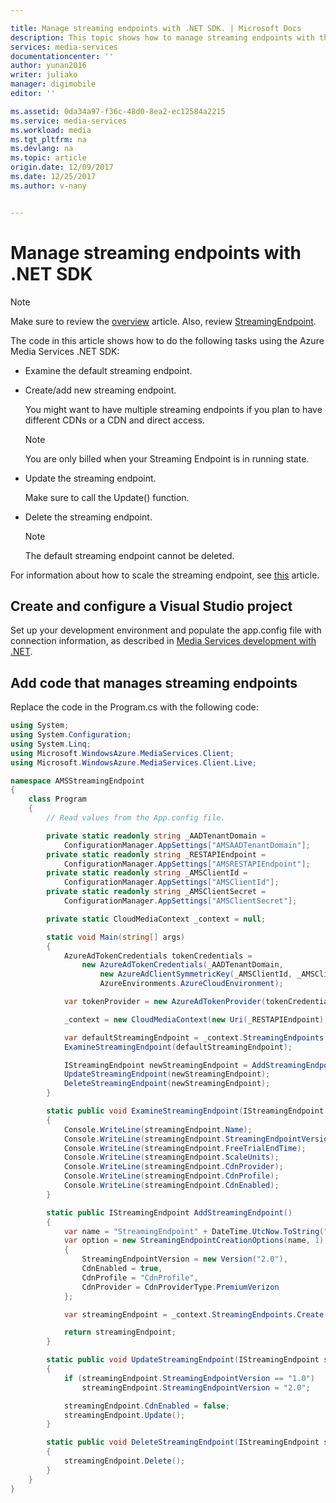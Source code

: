 ```yaml
---

title: Manage streaming endpoints with .NET SDK. | Microsoft Docs
description: This topic shows how to manage streaming endpoints with the Azure portal.
services: media-services
documentationcenter: ''
author: yunan2016
writer: juliako
manager: digimobile
editor: ''

ms.assetid: 0da34a97-f36c-48d0-8ea2-ec12584a2215
ms.service: media-services
ms.workload: media
ms.tgt_pltfrm: na
ms.devlang: na
ms.topic: article
origin.date: 12/09/2017
ms.date: 12/25/2017
ms.author: v-nany


---
```


# Manage streaming endpoints with .NET SDK

>[!NOTE]
>Make sure to review the [overview](media-services-streaming-endpoints-overview.md) article. Also, review [StreamingEndpoint](https://docs.microsoft.com/rest/api/media/operations/streamingendpoint).

The code in this article shows how to do the following tasks using the Azure Media Services .NET SDK:

- Examine the default streaming endpoint.
- Create/add new streaming endpoint.

	You might want to have multiple streaming endpoints if you plan to have different CDNs or a CDN and direct access.

	> [!NOTE]
	> You are only billed when your Streaming Endpoint is in running state.
	
- Update the streaming endpoint.
	
	Make sure to call the Update() function.

- Delete the streaming endpoint.

	>[!NOTE]
	>The default streaming endpoint cannot be deleted.

For information about how to scale the streaming endpoint, see [this](media-services-portal-scale-streaming-endpoints.md) article.

## Create and configure a Visual Studio project

Set up your development environment and populate the app.config file with connection information, as described in [Media Services development with .NET](media-services-dotnet-how-to-use.md). 

## Add code that manages streaming endpoints
	
Replace the code in the Program.cs with the following code:

```csharp
using System;
using System.Configuration;
using System.Linq;
using Microsoft.WindowsAzure.MediaServices.Client;
using Microsoft.WindowsAzure.MediaServices.Client.Live;

namespace AMSStreamingEndpoint
{
    class Program
    {
        // Read values from the App.config file.

        private static readonly string _AADTenantDomain =
            ConfigurationManager.AppSettings["AMSAADTenantDomain"];
        private static readonly string _RESTAPIEndpoint =
            ConfigurationManager.AppSettings["AMSRESTAPIEndpoint"];
        private static readonly string _AMSClientId =
            ConfigurationManager.AppSettings["AMSClientId"];
        private static readonly string _AMSClientSecret =
            ConfigurationManager.AppSettings["AMSClientSecret"];

        private static CloudMediaContext _context = null;

        static void Main(string[] args)
        {
            AzureAdTokenCredentials tokenCredentials =
                new AzureAdTokenCredentials(_AADTenantDomain,
                    new AzureAdClientSymmetricKey(_AMSClientId, _AMSClientSecret),
                    AzureEnvironments.AzureCloudEnvironment);

            var tokenProvider = new AzureAdTokenProvider(tokenCredentials);

            _context = new CloudMediaContext(new Uri(_RESTAPIEndpoint), tokenProvider);

            var defaultStreamingEndpoint = _context.StreamingEndpoints.Where(s => s.Name.Contains("default")).FirstOrDefault();
            ExamineStreamingEndpoint(defaultStreamingEndpoint);

            IStreamingEndpoint newStreamingEndpoint = AddStreamingEndpoint();
            UpdateStreamingEndpoint(newStreamingEndpoint);
            DeleteStreamingEndpoint(newStreamingEndpoint);
        }

        static public void ExamineStreamingEndpoint(IStreamingEndpoint streamingEndpoint)
        {
            Console.WriteLine(streamingEndpoint.Name);
            Console.WriteLine(streamingEndpoint.StreamingEndpointVersion);
            Console.WriteLine(streamingEndpoint.FreeTrialEndTime);
            Console.WriteLine(streamingEndpoint.ScaleUnits);
            Console.WriteLine(streamingEndpoint.CdnProvider);
            Console.WriteLine(streamingEndpoint.CdnProfile);
            Console.WriteLine(streamingEndpoint.CdnEnabled);
        }

        static public IStreamingEndpoint AddStreamingEndpoint()
        {
            var name = "StreamingEndpoint" + DateTime.UtcNow.ToString("hhmmss");
            var option = new StreamingEndpointCreationOptions(name, 1)
            {
                StreamingEndpointVersion = new Version("2.0"),
                CdnEnabled = true,
                CdnProfile = "CdnProfile",
                CdnProvider = CdnProviderType.PremiumVerizon
            };

            var streamingEndpoint = _context.StreamingEndpoints.Create(option);

            return streamingEndpoint;
        }

        static public void UpdateStreamingEndpoint(IStreamingEndpoint streamingEndpoint)
        {
            if (streamingEndpoint.StreamingEndpointVersion == "1.0")
                streamingEndpoint.StreamingEndpointVersion = "2.0";

            streamingEndpoint.CdnEnabled = false;
            streamingEndpoint.Update();
        }

        static public void DeleteStreamingEndpoint(IStreamingEndpoint streamingEndpoint)
        {
            streamingEndpoint.Delete();
        }
    }
}
```


